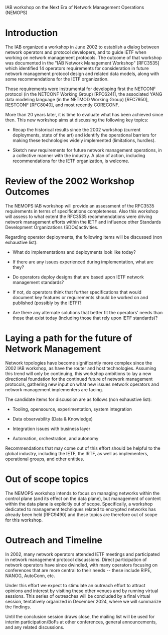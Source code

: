 IAB workshop on the Next Era of Network Management Operations (NEMOPS)

# Introduction

The IAB organized a workshop in June 2002 to establish a
dialog between network operators and protocol developers, and to guide
IETF when working on network management protocols. The
outcome of that workshop was documented in the "IAB Network Management
Workshop" [RFC3535] which identified 14 operators requirements for consideration 
in future network management protocol design and related data models, along with some 
recommendations for the IETF organization.

Those requirements were instrumental for developing first the NETCONF
protocol (in the NETCONF Working Group) [RFC6241], the associated YANG
data modeling language (in the NETMOD Working Group) [RFC7950], 
RESTCONF [RFC8040], and most recently CORECONF.

More than 20 years later, it is time to evaluate what has been achieved since
then. This new workshop aims at discussing the following key topics:

- Recap the historical results since the 2002 workshop (current deployments,
  state of the art) and identify the operational barriers for making these
  technologies widely implemented (limitations, hurdles).

- Sketch new requirements for future network management operations, in a
  collective manner with the industry. A plan of action, including
  recommendations for the IETF organization, is welcome.

# Review of the 2002 Workshop Outcomes

The NEMOPS IAB workshop will provide an assessment of the RFC3535 requirements
in terms of specifications completeness. Also this workshop will assess to what
extent the RFC3535 recommendations were driving network management efforts
within the IETF and influence other Standards Development Organizations (SDOs)activities. 

Regarding operator deployments, the following items will be discussed (non exhaustive list):

- What do implementations and deployments look like today?

- If there are any issues experienced during implementation, what are they?

- Do operators deploy designs that are based upon IETF network management standards?

- If not, do operators think that further specifications that would document key features
  or requirements should be worked on and published (possibly by the IETF)? 

- Are there any alternate solutions that better fit the operators' needs
  than those that exist today (including those that rely upon IETF standards)? 

# Laying a path for the future of Network Management

Network topologies have become significantly more complex since the
2002 IAB workshop, as have the router and host technologies. 
Assuming this trend will only be continuing, this workshop ambitions 
to lay a new directional foundation for the continued
future of network management protocols, gathering new input on 
what new issues network operators and network management implementers are facing.

The candidate items for discussion are as follows (non exhaustive list):

- Tooling, opensource, experimentation, system integration

- Data observability (Data & Knowledge)

- Integration issues with business layer

- Automation, orchestration, and autonomy 

Recommendations that may come out of this effort should be helpful 
to the global industry, including the IETF, the IRTF, as well as
implementers, operational groups, and other entities.

# Out of scope topics

The NEMOPS workshop intends to focus on managing networks within the control
plane (and its effect on the data plane), but management of content
within the data plane is explicitly out of scope.  Specifically, a
workshop dedicated to management techniques related to encrypted
networks has already been held [RFC9490] and these topics are therefore out of
scope for this workshop.

# Outreach and Timeline

In 2002, many network operators attended IETF meetings and
participated in network management protocol discussions. Direct
participation of network operators have since dwindled, with many
operators focusing on conferences that are more central to their
needs -- these include RIPE, NANOG, AutoConn, etc.

Under this effort we expect to stimulate an outreach effort to
attract opinions and interest by visiting these other venues and by running 
virtual sessions. This series of outreaches will be concluded by a final
virtual session, tentatively organized in December 2024, where we will
summarize the findings. 

Until the conclusion session draws close, the mailing list will be
used for interim participation/BoFs at other conferences, general
announcements, and any related discussions.
